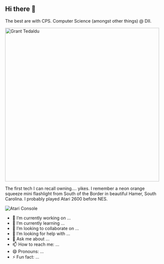 ## Hi there 👋

The best are with CPS.
Computer Science (amongst other things) @ DII.

<img src="https://www.americanboard.org/blog/wp-content/uploads/2017/01/Grant_Tedaldi.jpg" alt="Grant Tedaldu" height=500px>

The first tech I can recall owning.... yikes.
I remember a neon orange squeeze mini flashlight from South of the Border in beautiful Hamer, South Carolina.
I probably played Atari 2600 before NES.

<img src="https://upload.wikimedia.org/wikipedia/commons/thumb/0/02/Atari-2600-Wood-4Sw-Set.png/1200px-Atari-2600-Wood-4Sw-Set.png" alt="Atari Console">



- 🔭 I’m currently working on ...
- 🌱 I’m currently learning ...
- 👯 I’m looking to collaborate on ...
- 🤔 I’m looking for help with ...
- 💬 Ask me about ...
- 📫 How to reach me: ...
- 😄 Pronouns: ...
- ⚡ Fun fact: ...


<!--
**gtedaldi/gtedaldi** is a ✨ _special_ ✨ repository because its `README.md` (this file) appears on your GitHub profile.

Here are some ideas to get you started:

-->
